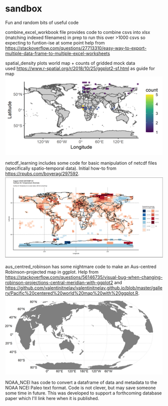 # sandbox
Fun and random bits of useful code

combine_excel_workbook file provides code to combine csvs into xlsx (matching indexed filenames)
  in prep to run this over >1000 csvs so expecting to funtion-ise at some point
  help from https://stackoverflow.com/questions/27713310/easy-way-to-export-multiple-data-frame-to-multiple-excel-worksheets

spatial_density plots world map + counts of gridded mock data  
used https://www.r-spatial.org/r/2018/10/25/ggplot2-sf.html as guide for map
![map](spatial_density/test_map2.png?raw=true)

netcdf_learning includes some code for basic manipulation of netcdf files (specifically spatio-temporal data). Initial how-to from https://rpubs.com/boyerag/297592.
![temp-anom](netcdf_learning/Gisstemp_Aug_anom.png?raw=true)

aus_centred_robinson has some nightmare code to make an Aus-centred Robinson-projected map in ggplot. Help from https://stackoverflow.com/questions/56146735/visual-bug-when-changing-robinson-projections-central-meridian-with-ggplot2 and https://github.com/valentinitnelav/valentinitnelav.github.io/blob/master/gallery/Pacific%20centered%20world%20map%20with%20ggplot.R. ![robmap](aus_centred_robinson/world_map.png?raw=true)

NOAA_NCEI has code to convert a dataframe of data and metadata to the NOAA NCEI Paleo text format. Code is not clever, but may save someone some time in future. This was developed to support a forthcoming database paper which I'll link here when it is published. 
